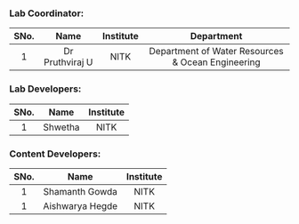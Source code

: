 <!-- Remove all lines above this line before making changes to the file -->

### Lab Coordinator:

| SNo. |      Name       | Institute |                    Department                     |
| :--: | :-------------: | :-------: | :-----------------------------------------------: |
|  1   | Dr Pruthviraj U |   NITK    | Department of Water Resources & Ocean Engineering |

### Lab Developers:

| SNo. |  Name   | Institute |
| :--: | :-----: | :-------: |
|  1   | Shwetha |   NITK    |

### Content Developers:

| SNo. |      Name       | Institute |
| :--: | :-------------: | :-------: |
|  1   | Shamanth Gowda  |   NITK    |
|  1   | Aishwarya Hegde |   NITK    |
